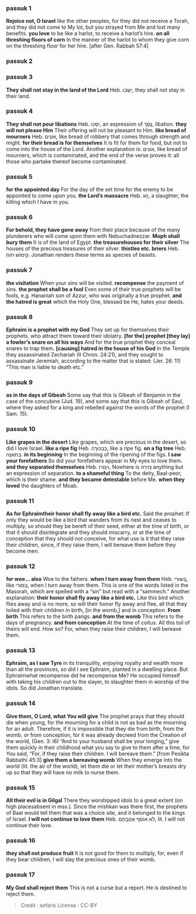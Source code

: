 
### passuk 1
<b>Rejoice not, O Israel</b> like the other peoples, for they did not receive a Torah, and they did not come to My lot, but you strayed from Me and lost many benefits.
<b>you love</b> to be like a harlot, to receive a harlot’s hire.
<b>on all threshing floors of corn</b> In the manner of the harlot to whom they give corn on the threshing floor for her hire. [after Gen. Rabbah 57:4]

### passuk 2

### passuk 3
<b>They shall not stay in the land of the Lord</b> Heb. יֵשְׁבוּ, they shall not stay in their land.

### passuk 4
<b>They shall not pour libations</b> Heb. יִסְּכוּ, an expression of נֶסֶךְ, libation.
<b>they will not please Him</b> Their offering will not be pleasant to Him.
<b>like bread of mourners</b> Heb. אוֹנִים, like bread of robbery that comes through strength and might.
<b>for their bread is for themselves</b> It is fit for them for food, but not to come into the house of the Lord. Another explanation is: אוֹנִים, like bread of mourners, which is contaminated, and the end of the verse proves it: all those who partake thereof become contaminated.

### passuk 5
<b>for the appointed day</b> For the day of the set time for the enemy to be appointed to come upon you.
<b>the Lord’s massacre</b> Heb. חַג, a slaughter, the killing which I have in you.

### passuk 6
<b>For behold, they have gone away</b> from their place because of the many plunderers who will come upon them with Nebuchadnezzar.
<b>Moph shall bury them</b> It is of the land of Egypt.
<b>the treasurehouses for their silver</b> The houses of the precious treasures of their silver.
<b>thistles etc. briers</b> Heb. קִימוֹשׁ חוֹחַ. Jonathan renders these terms as species of beasts.

### passuk 7
<b>the visitation</b> When your sins will be visited.
<b>recompense</b> the payment of sins.
<b>the prophet shall be a fool</b> Even some of their true prophets will be fools, e.g. Hananiah son of Azzur, who was originally a true prophet.
<b>and the hatred is great</b> which the Holy One, blessed be He, hates your deeds.

### passuk 8
<b>Ephraim is a prophet with my God</b> They set up for themselves their prophets, who attract them toward their idolatry.
<b>[for the] prophet [they lay] a fowler’s snare on all his ways</b> And for the true prophet they conceal snares to trap them.
<b>[causing] hatred in the house of his God</b> In the Temple they assassinated Zechariah (II Chron. 24:21), and they sought to assassinate Jeremiah, according to the matter that is stated: (Jer. 26: 11) “This man is liable to death etc.”

### passuk 9
<b>as in the days of Gibeah</b> Some say that this is Gibeah of Benjamin in the case of the concubine (Jud. 19), and some say that this is Gibeah of Saul, where they asked for a king and rebelled against the words of the prophet (I Sam. 15).

### passuk 10
<b>Like grapes in the desert</b> Like grapes, which are precious in the desert, so did I love Israel.
<b>like a ripe fig</b> Heb. כְּבִכּוּרָה, like a ripe fig. <b>on a fig tree</b> Heb. בִתְאֵנָהּ.
<b>in its beginning</b> In the beginning of the ripening of the figs.
<b>I saw your forefathers</b> So did your forefathers appear in My eyes to love them.
<b>and they separated themselves</b> Heb. וַיִנָּזְרוּ. Nowhere is נְזִירָה anything but an expression of separation.
<b>to a shameful thing</b> To the deity, Baal-peor, which is their shame.
<b>and they became detestable</b> before Me.
<b>when they loved</b> the daughters of Moab.

### passuk 11
<b>As for Ephraimtheir honor shall fly away like a bird etc.</b> Said the prophet: If only they would be like a bird that wanders from its nest and ceases to multiply, so should they be bereft of their seed, either at the time of birth, or that it should disintegrate and they should miscarry, or at the time of conception that they should not conceive, for what use is it that they raise their children, since, if they raise them, I will bereave them before they become men.

### passuk 12
<b>for woe... also</b> Woe to the fathers.
<b>when I turn away from them</b> Heb. בְּשוּרִי, like בְּסוּרִי, when I turn away from them. This is one of the words listed in the Masorah, which are spelled with a “sin” but read with a “sammech.” Another explanation: <b>their honor shall fly away like a bird etc.</b> Like this bird which flies away and is no more, so will their honor fly away and flee, all that they toiled with their children in birth, [in the womb,] and in conception. <b>From birth</b> This refers to the birth pangs. <b>and from the womb</b> This refers to the days of pregnancy. <b>and from conception</b> At the time of coitus. All this toil of theirs will end. How so? For, when they raise their children, I will bereave them.

### passuk 13
<b>Ephraim, as I saw Tyre</b> in its tranquility, enjoying royalty and wealth more than all the provinces, so did I see Ephraim, planted in a dwelling place. But Ephraimwhat recompense did he recompense Me? He occupied himself with taking his children out to the slayer, to slaughter them in worship of the idols. So did Jonathan translate.

### passuk 14
<b>Give them, O Lord, what You will give</b> The prophet prays that they should die when young, for the mourning for a child is not as bad as the mourning for an adult. Therefore, if it is impossible that they die from birth, from the womb, or from conception, for it was already decreed from the Creation of the world, (Gen. 3: l6) “And to your husband shall be your longing,” give them quickly in their childhood what you say to give to them after a time, for You said, “For, if they raise their children. I will bereave them.” [from Pesikta Rabbathi 45:3]
<b>give them a bereaving womb</b> When they emerge into the world (lit. the air of the world), let them die or let their mother’s breasts dry up so that they will have no milk to nurse them.

### passuk 15
<b>All their evil is in Gilgal</b> There they worshipped idols to a great extent (on high placesabsent in mss.). Since the mishkan was there first, the prophets of Baal would tell them that was a choice site, and it belonged to the kings of Israel.
<b>I will not continue to love them</b> Heb. לֹא אוֹסֵף אַהֲבָתָם, lit. I will not continue their love.

### passuk 16
<b>they shall not produce fruit</b> It is not good for them to multiply, for, even if they bear children, I will slay the precious ones of their womb.

### passuk 17
<b>My God shall reject them</b> This is not a curse but a report. He is destined to reject them.

>Credit : sefaris
>License : CC-BY